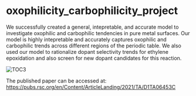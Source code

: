 # oxophilicity_carbophilicity_project

We successfully created a general, intepretable, and accurate model to investigate oxophilic and carbophilic tendencies in pure metal surfaces.
Our model is highly intepretable and accurately captures oxophilic and carbophilic trends across different regions of the periodic table. We also used our model to rationalize dopant selectivity trends for ethylene epoxidation and also screen for new dopant candidates for this reaction.


![TOC3](https://user-images.githubusercontent.com/52835575/135672770-e55017de-afe5-41dd-b624-98643318f6df.png)


The published paper can be accessed at: https://pubs.rsc.org/en/Content/ArticleLanding/2021/TA/D1TA06453C
